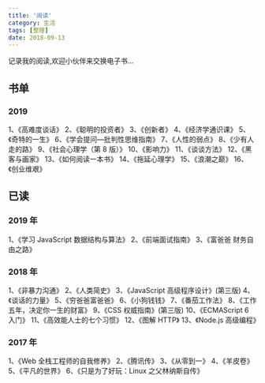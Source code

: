 ```yaml
---
title: '阅读'
category: 生活
tags: [整理]
date: 2018-09-13
---
```


记录我的阅读,欢迎小伙伴来交换电子书...

<!-- more -->

## 书单

### 2019

1、《高难度谈话》
2、《聪明的投资者》
3、《创新者》
4、《经济学通识课》
5、《奇特的一生》
6、《学会提问—批判性思维指南》
7、《人性的弱点》
8、《少有人走的路》
9、《社会心理学（第 8 版）》
10、《影响力》
11、《谈谈方法》
12、《黑客与画家》
13、《如何阅读一本书》
14、《拖延心理学》
15、《浪潮之巅》
16、《创业维艰》

## 已读

### 2019 年

1、《学习 JavaScript 数据结构与算法》
2、《前端面试指南》
3、《富爸爸 财务自由之路》

### 2018 年

1、《非暴力沟通》
2、《人类简史》
3、《JavaScript 高级程序设计》(第三版)
4、《谈话的力量》
5、《穷爸爸富爸爸》
6、《小狗钱钱》
7、《番茄工作法》
8、《工作五年，决定你一生的财富》
9、《CSS 权威指南》(第三版)
10、《ECMAScript 6 入门》
11、《高效能人士的七个习惯》
12、《图解 HTTP》
13、《Node.js 高级编程》

### 2017 年

1、《Web 全栈工程师的自我修养》
2、《腾讯传》
3、《从零到一》
4、《羊皮卷》
5、《平凡的世界》
6、《只是为了好玩：Linux 之父林纳斯自传》
